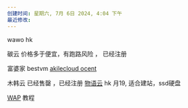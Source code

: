```yaml
---
创建时间: 星期六, 7月 6日 2024, 4:04 下午
最近修改: 
---
```

wawo hk

碳云  价格多于便宜，有跑路风险 ， 已经注册


富婆家 bestvm
[akilecloud ]( https://akile.io/shop/server?type=traffic&areaId=6&nodeId=47&planId=208&aff_code=46e65885-258e-48c1-a6cd-0bfb70755d25)
[ocent](https://ocent.net/shop/server?areaId=6) 

木韩云   已经售罄 ，已经注册
[物语云](https://www.wuyuidc.com/cart/goods.htm?id=35)  hk 月19, 适合建站，ssd硬盘

[WAP](https://wap.ac/)
教程